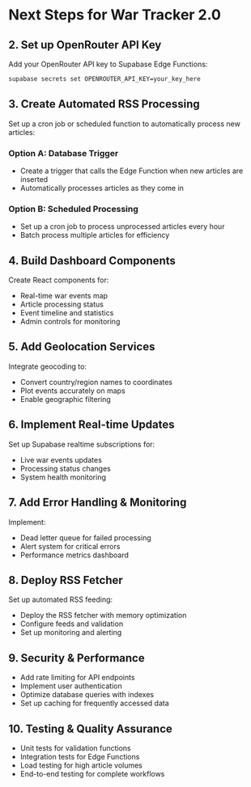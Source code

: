 # Next Steps for War Tracker 2.0

## 2. Set up OpenRouter API Key
Add your OpenRouter API key to Supabase Edge Functions:
```bash
supabase secrets set OPENROUTER_API_KEY=your_key_here
```

## 3. Create Automated RSS Processing
Set up a cron job or scheduled function to automatically process new articles:

### Option A: Database Trigger
- Create a trigger that calls the Edge Function when new articles are inserted
- Automatically processes articles as they come in

### Option B: Scheduled Processing
- Set up a cron job to process unprocessed articles every hour
- Batch process multiple articles for efficiency

## 4. Build Dashboard Components
Create React components for:
- Real-time war events map
- Article processing status
- Event timeline and statistics
- Admin controls for monitoring

## 5. Add Geolocation Services
Integrate geocoding to:
- Convert country/region names to coordinates
- Plot events accurately on maps
- Enable geographic filtering

## 6. Implement Real-time Updates
Set up Supabase realtime subscriptions for:
- Live war events updates
- Processing status changes
- System health monitoring

## 7. Add Error Handling & Monitoring
Implement:
- Dead letter queue for failed processing
- Alert system for critical errors
- Performance metrics dashboard

## 8. Deploy RSS Fetcher
Set up automated RSS feeding:
- Deploy the RSS fetcher with memory optimization
- Configure feeds and validation
- Set up monitoring and alerting

## 9. Security & Performance
- Add rate limiting for API endpoints
- Implement user authentication
- Optimize database queries with indexes
- Set up caching for frequently accessed data

## 10. Testing & Quality Assurance
- Unit tests for validation functions
- Integration tests for Edge Functions
- Load testing for high article volumes
- End-to-end testing for complete workflows